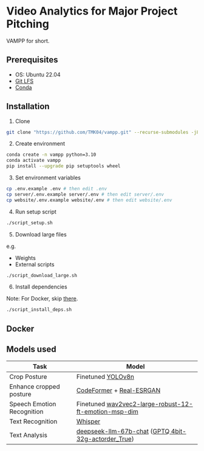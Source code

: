 # Video Analytics for Major Project Pitching

VAMPP for short.

## Prerequisites

- OS: Ubuntu 22.04
- [Git LFS][Git LFS]
- [Conda][Conda]

## Installation

1. Clone

```sh
git clone "https://github.com/TMK04/vampp.git" --recurse-submodules -j8
```

2. Create environment

```sh
conda create -n vampp python=3.10
conda activate vampp
pip install --upgrade pip setuptools wheel
```

3. Set environment variables

```sh
cp .env.example .env # then edit .env
cp server/.env.example server/.env # then edit server/.env
cp website/.env.example website/.env # then edit website/.env
```

4. Run setup script

```sh
./script_setup.sh
```

5. Download large files

e.g.

- Weights
- External scripts

```sh
./script_download_large.sh
```

6. Install dependencies

Note: For Docker, skip [there](#docker).

```sh
./script_install_deps.sh
```

## Docker

## Models used

| Task                       | Model                                                                                                                                                                                                          |
|----------------------------|----------------------------------------------------------------------------------------------------------------------------------------------------------------------------------------------------------------|
| Crop Posture               | Finetuned [YOLOv8n](https://github.com/ultralytics/ultralytics)                                                                                                                                                |
| Enhance cropped posture    | [CodeFormer](https://github.com/sczhou/CodeFormer) + [Real-ESRGAN](https://github.com/xinntao/Real-ESRGAN)                                                                                                     |
| Speech Emotion Recognition | Finetuned [wav2vec2-large-robust-12-ft-emotion-msp-dim](https://huggingface.co/audeering/wav2vec2-large-robust-12-ft-emotion-msp-dim)                                                                          |
| Text Recognition           | [Whisper](https://github.com/openai/whisper)                                                                                                                                                                   |
| Text Analysis              | [deepseek-llm-67b-chat](https://huggingface.co/deepseek-ai/deepseek-llm-67b-chat) ([GPTQ 4bit-32g-actorder_True](https://huggingface.co/TheBloke/deepseek-llm-67b-chat-GPTQ/tree/gptq-4bit-32g-actorder_True)) |

[Conda]: https://docs.conda.io/projects/miniconda/en/latest
[Git LFS]: https://git-lfs.github.com

